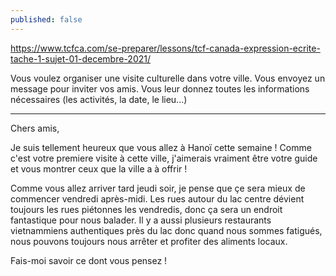 ```yaml
---
published: false
---
```

https://www.tcfca.com/se-preparer/lessons/tcf-canada-expression-ecrite-tache-1-sujet-01-decembre-2021/

Vous voulez organiser une visite culturelle dans votre ville. Vous envoyez un message pour inviter vos amis. Vous leur donnez toutes les informations nécessaires (les activités, la date, le lieu...)

---

Chers amis,

Je suis tellement heureux que vous allez à Hanoï cette semaine ! Comme c'est votre premiere visite à cette ville, j'aimerais vraiment être votre guide et vous montrer ceux que la ville a à offrir !

Comme vous allez arriver tard jeudi soir, je pense que çe sera mieux de commencer vendredi après-midi. Les rues autour du lac centre dévient toujours les rues piétonnes les vendredis, donc ça sera un endroit fantastique pour nous balader. Il y a aussi plusieurs restaurants vietnammiens authentiques près du lac donc quand nous sommes fatigués, nous pouvons toujours nous arrêter et profiter des aliments locaux.

Fais-moi savoir ce dont vous pensez !